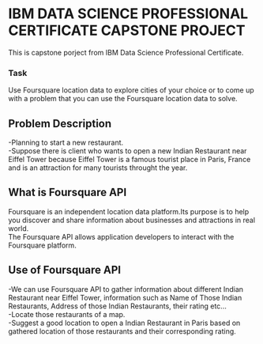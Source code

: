 # IBM DATA SCIENCE PROFESSIONAL CERTIFICATE CAPSTONE PROJECT

This is capstone porject from IBM Data Science Professional Certificate.

### Task
Use Foursquare location data to explore cities of your choice or to come up with a problem that you can use the Foursquare location data to solve.

## Problem Description
-Planning to start a new restaurant. <br/>
-Suppose there is client who wants to open a new Indian Restaurant near Eiffel Tower because Eiffel Tower is a famous tourist place in Paris, France and is an attraction for many tourists throught the year. <br/>

## What is Foursquare API
Foursquare is an independent location data platform.Its purpose is to help you discover and share information about businesses and attractions in real world.<br/>
The Foursquare API allows application developers to interact with the Foursquare platform.<br/>

## Use of Foursquare API
-We can use Foursquare API to gather information about different Indian Restaurant near Eiffel Tower, information such as Name of Those Indian Restaurants, Address of those Indian Restaurants, their rating etc... <br/>
-Locate those restaurants of a map. <br/>
-Suggest a good location to open a Indian Restaurant in Paris based on gathered location of those restaurants and their corresponding rating. <br/>
